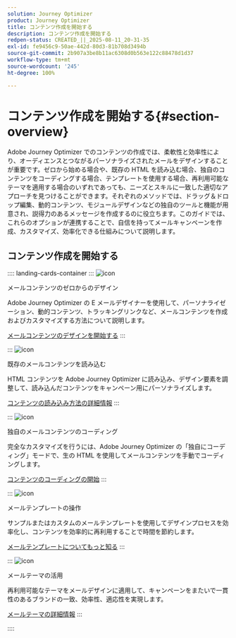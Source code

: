 ```yaml
---
solution: Journey Optimizer
product: Journey Optimizer
title: コンテンツ作成を開始する
description: コンテンツ作成を開始する
redpen-status: CREATED_||_2025-08-11_20-31-35
exl-id: fe9456c9-50ae-442d-80d3-81b708d3494b
source-git-commit: 2b907a3be8b11ac6308d0b563e122c88478d1d37
workflow-type: tm+mt
source-wordcount: '245'
ht-degree: 100%

---
```


# コンテンツ作成を開始する{#section-overview}

Adobe Journey Optimizer でのコンテンツの作成では、柔軟性と効率性により、オーディエンスとつながるパーソナライズされたメールをデザインすることが重要です。ゼロから始める場合や、既存の HTML を読み込む場合、独自のコンテンツをコーディングする場合、テンプレートを使用する場合、再利用可能なテーマを適用する場合のいずれであっても、ニーズとスキルに一致した適切なアプローチを見つけることができます。それぞれのメソッドでは、ドラッグ＆ドロップ編集、動的コンテンツ、モジュールデザインなどの独自のツールと機能が用意され、説得力のあるメッセージを作成するのに役立ちます。このガイドでは、これらのオプションが連携することで、自信を持ってメールキャンペーンを作成、カスタマイズ、効率化できる仕組みについて説明します。

## コンテンツ作成を開始する

:::: landing-cards-container
:::
![icon](https://cdn.experienceleague.adobe.com/icons/circle-play.svg)

メールコンテンツのゼロからのデザイン

Adobe Journey Optimizer の E メールデザイナーを使用して、パーソナライゼーション、動的コンテンツ、トラッキングリンクなど、メールコンテンツを作成およびカスタマイズする方法について説明します。

[メールコンテンツのデザインを開始する](../using/email/content-from-scratch.md)
:::

:::
![icon](https://cdn.experienceleague.adobe.com/icons/list-check.svg)

既存のメールコンテンツを読み込む

HTML コンテンツを Adobe Journey Optimizer に読み込み、デザイン要素を調整して、読み込んだコンテンツをキャンペーン用にパーソナライズします。

[コンテンツの読み込み方法の詳細情報](../using/email/existing-content.md)
:::

:::
![icon](https://cdn.experienceleague.adobe.com/icons/code-branch.svg)

独自のメールコンテンツのコーディング

完全なカスタマイズを行うには、Adobe Journey Optimizer の「独自にコーディング」モードで、生の HTML を使用してメールコンテンツを手動でコーディングします。

[コンテンツのコーディングの開始](../using/email/code-content.md)
:::

:::
![icon](https://cdn.experienceleague.adobe.com/icons/puzzle-piece.svg)

メールテンプレートの操作

サンプルまたはカスタムのメールテンプレートを使用してデザインプロセスを効率化し、コンテンツを効率的に再利用することで時間を節約します。

[メールテンプレートについてもっと知る](../using/email/use-email-templates.md)
:::

:::
![icon](https://cdn.experienceleague.adobe.com/icons/gear.svg)

メールテーマの活用

再利用可能なテーマをメールデザインに適用して、キャンペーンをまたいで一貫性のあるブランドの一致、効率性、適応性を実現します。

[メールテーマの詳細情報](../using/email/apply-email-themes.md)
:::

::::
